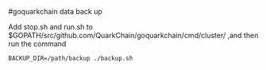#goquarkchain data back up 

Add stop.sh and run.sh to $GOPATH/src/github.com/QuarkChain/goquarkchain/cmd/cluster/
,and then run the command 

```
BACKUP_DIR=/path/backup ./backup.sh
```
